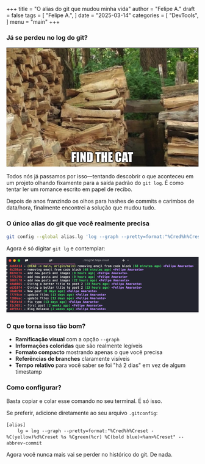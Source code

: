 +++
title = "O alias do git que mudou minha vida"
author = "Felipe A."
draft = false
tags = [
    "Felipe A.",
]
date = "2025-03-14"
categories = [
    "DevTools",
]
menu = "main"
+++

### Já se perdeu no log do git?

![meme](/images/lost-in-code.png)

Todos nós já passamos por isso—tentando descobrir o que aconteceu em um projeto olhando fixamente para a saída padrão do `git log`. É como tentar ler um romance escrito em papel de recibo.

Depois de anos franzindo os olhos para hashes de commits e carimbos de data/hora, finalmente encontrei a solução que mudou tudo.

### O único alias do git que você realmente precisa

```bash
git config --global alias.lg 'log --graph --pretty=format:"%Cred%h%Creset -%C(yellow)%d%Creset %s %Cgreen(%cr) %C(bold blue)<%an>%Creset" --abbrev-commit'
```

Agora é só digitar `git lg` e contemplar:

![git-log](/images/git-log.png)

### O que torna isso tão bom?

- **Ramificação visual** com a opção `--graph`
- **Informações coloridas** que são realmente legíveis
- **Formato compacto** mostrando apenas o que você precisa
- **Referências de branches** claramente visíveis
- **Tempo relativo** para você saber se foi "há 2 dias" em vez de algum timestamp

### Como configurar?

Basta copiar e colar esse comando no seu terminal. É só isso.

Se preferir, adicione diretamente ao seu arquivo `.gitconfig`:

```
[alias]
    lg = log --graph --pretty=format:"%Cred%h%Creset -%C(yellow)%d%Creset %s %Cgreen(%cr) %C(bold blue)<%an>%Creset" --abbrev-commit
```

Agora você nunca mais vai se perder no histórico do git. De nada.